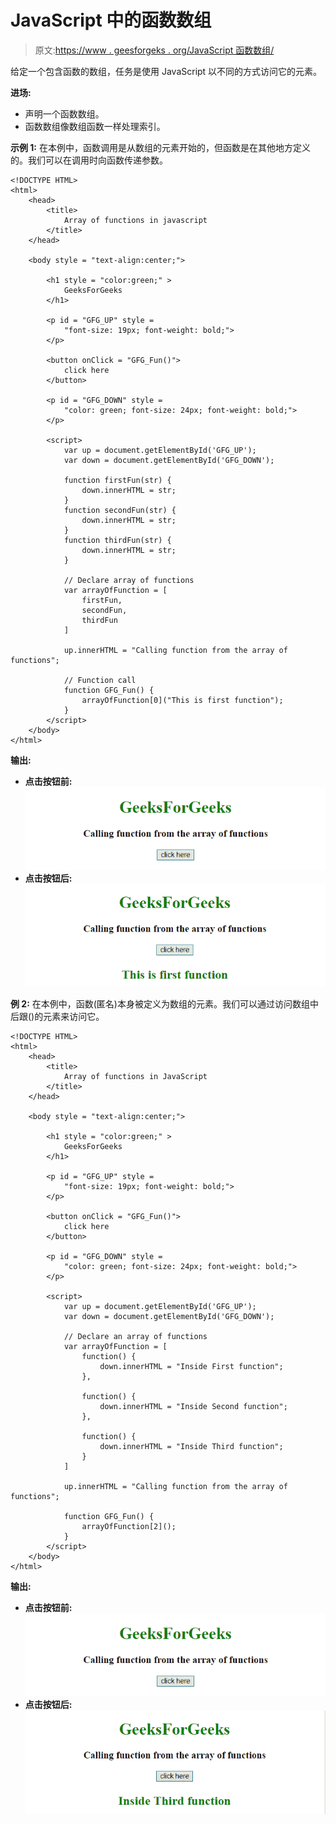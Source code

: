 # JavaScript 中的函数数组

> 原文:[https://www . geesforgeks . org/JavaScript 函数数组/](https://www.geeksforgeeks.org/array-of-functions-in-javascript/)

给定一个包含函数的数组，任务是使用 JavaScript 以不同的方式访问它的元素。

**进场:**

*   声明一个函数数组。
*   函数数组像数组函数一样处理索引。

**示例 1:** 在本例中，函数调用是从数组的元素开始的，但函数是在其他地方定义的。我们可以在调用时向函数传递参数。

```
<!DOCTYPE HTML> 
<html> 
    <head> 
        <title> 
            Array of functions in javascript
        </title>
    </head> 

    <body style = "text-align:center;"> 

        <h1 style = "color:green;" > 
            GeeksForGeeks 
        </h1>

        <p id = "GFG_UP" style =
            "font-size: 19px; font-weight: bold;">
        </p>

        <button onClick = "GFG_Fun()">
            click here
        </button>

        <p id = "GFG_DOWN" style = 
            "color: green; font-size: 24px; font-weight: bold;">
        </p>

        <script>
            var up = document.getElementById('GFG_UP');
            var down = document.getElementById('GFG_DOWN');

            function firstFun(str) {
                down.innerHTML = str;
            }
            function secondFun(str) {
                down.innerHTML = str;
            }
            function thirdFun(str) {
                down.innerHTML = str;
            }

            // Declare array of functions
            var arrayOfFunction = [
                firstFun,
                secondFun,
                thirdFun     
            ]

            up.innerHTML = "Calling function from the array of functions";

            // Function call
            function GFG_Fun() {
                arrayOfFunction[0]("This is first function");
            }
        </script> 
    </body> 
</html>                    
```

**输出:**

*   **点击按钮前:**
    ![](img/ff2407004e6824fee4ebf4c6ec1ec0cc.png)
*   **点击按钮后:**
    ![](img/640f600f6c99054a63ac066cf6852288.png)

**例 2:** 在本例中，函数(匿名)本身被定义为数组的元素。我们可以通过访问数组中后跟()的元素来访问它。

```
<!DOCTYPE HTML> 
<html> 
    <head> 
        <title> 
            Array of functions in JavaScript
        </title>
    </head> 

    <body style = "text-align:center;"> 

        <h1 style = "color:green;" > 
            GeeksForGeeks 
        </h1>

        <p id = "GFG_UP" style = 
            "font-size: 19px; font-weight: bold;">
        </p>

        <button onClick = "GFG_Fun()">
            click here
        </button>

        <p id = "GFG_DOWN" style =
            "color: green; font-size: 24px; font-weight: bold;">
        </p>

        <script>
            var up = document.getElementById('GFG_UP');
            var down = document.getElementById('GFG_DOWN');

            // Declare an array of functions
            var arrayOfFunction = [
                function() {
                    down.innerHTML = "Inside First function";
                },

                function() {
                    down.innerHTML = "Inside Second function";
                },

                function() {
                    down.innerHTML = "Inside Third function";
                }     
            ]

            up.innerHTML = "Calling function from the array of functions";

            function GFG_Fun() {
                arrayOfFunction[2]();
            }
        </script> 
    </body> 
</html>                    
```

**输出:**

*   **点击按钮前:**
    ![](img/ff2407004e6824fee4ebf4c6ec1ec0cc.png)
*   **点击按钮后:**
    ![](img/a608baf018001f690afe642888bc40ad.png)
